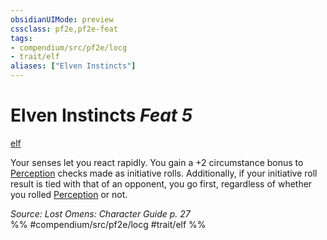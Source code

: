 ```yaml
---
obsidianUIMode: preview
cssclass: pf2e,pf2e-feat
tags:
- compendium/src/pf2e/locg
- trait/elf
aliases: ["Elven Instincts"]
---
```

# Elven Instincts  *Feat 5*  
[elf](../../rules/traits/elf.md)  


Your senses let you react rapidly. You gain a +2 circumstance bonus to [Perception](../skills.md#Perception) checks made as initiative rolls. Additionally, if your initiative roll result is tied with that of an opponent, you go first, regardless of whether you rolled [Perception](../skills.md#Perception) or not.

*Source: Lost Omens: Character Guide p. 27*  
%% #compendium/src/pf2e/locg #trait/elf %%